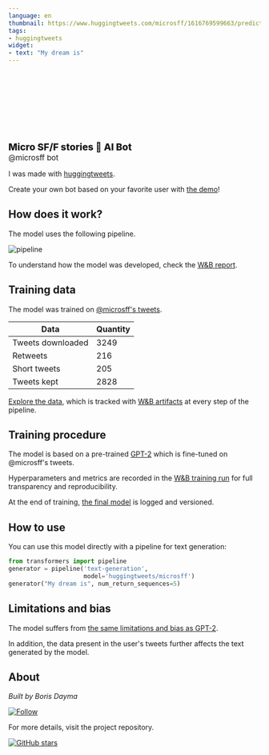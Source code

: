 ```yaml
---
language: en
thumbnail: https://www.huggingtweets.com/microsff/1616769599663/predictions.png
tags:
- huggingtweets
widget:
- text: "My dream is"
---
```


<div>
<div style="width: 132px; height:132px; border-radius: 50%; background-size: cover; background-image: url('https://pbs.twimg.com/profile_images/522520775002058752/ZD7KK74G_400x400.jpeg')">
</div>
<div style="margin-top: 8px; font-size: 19px; font-weight: 800">Micro SF/F stories 🤖 AI Bot </div>
<div style="font-size: 15px">@microsff bot</div>
</div>

I was made with [huggingtweets](https://github.com/borisdayma/huggingtweets).

Create your own bot based on your favorite user with [the demo](https://colab.research.google.com/github/borisdayma/huggingtweets/blob/master/huggingtweets-demo.ipynb)!

## How does it work?

The model uses the following pipeline.

![pipeline](https://github.com/borisdayma/huggingtweets/blob/master/img/pipeline.png?raw=true)

To understand how the model was developed, check the [W&B report](https://wandb.ai/wandb/huggingtweets/reports/HuggingTweets-Train-a-Model-to-Generate-Tweets--VmlldzoxMTY5MjI).

## Training data

The model was trained on [@microsff's tweets](https://twitter.com/microsff).

| Data | Quantity |
| --- | --- |
| Tweets downloaded | 3249 |
| Retweets | 216 |
| Short tweets | 205 |
| Tweets kept | 2828 |

[Explore the data](https://wandb.ai/wandb/huggingtweets/runs/18q9cujj/artifacts), which is tracked with [W&B artifacts](https://docs.wandb.com/artifacts) at every step of the pipeline.

## Training procedure

The model is based on a pre-trained [GPT-2](https://huggingface.co/gpt2) which is fine-tuned on @microsff's tweets.

Hyperparameters and metrics are recorded in the [W&B training run](https://wandb.ai/wandb/huggingtweets/runs/1h8ikm1r) for full transparency and reproducibility.

At the end of training, [the final model](https://wandb.ai/wandb/huggingtweets/runs/1h8ikm1r/artifacts) is logged and versioned.

## How to use

You can use this model directly with a pipeline for text generation:

```python
from transformers import pipeline
generator = pipeline('text-generation',
                     model='huggingtweets/microsff')
generator("My dream is", num_return_sequences=5)
```

## Limitations and bias

The model suffers from [the same limitations and bias as GPT-2](https://huggingface.co/gpt2#limitations-and-bias).

In addition, the data present in the user's tweets further affects the text generated by the model.

## About

*Built by Boris Dayma*

[![Follow](https://img.shields.io/twitter/follow/borisdayma?style=social)](https://twitter.com/intent/follow?screen_name=borisdayma)

For more details, visit the project repository.

[![GitHub stars](https://img.shields.io/github/stars/borisdayma/huggingtweets?style=social)](https://github.com/borisdayma/huggingtweets)
